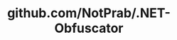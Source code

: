 ---
layout: post
title: github.com/NotPrab/.NET-Obfuscator
categories: link
tags: [انگلیسی, برنامه‌نویسی]
---